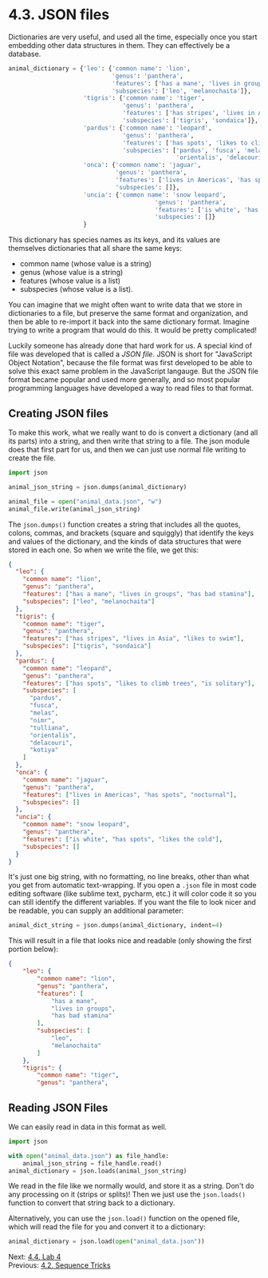 # 4.3. JSON files

Dictionaries are very useful, and used all the time, especially once you start embedding other data structures in them.
They can effectively be a database.

```python
animal_dictionary = {'leo': {'common name': 'lion',
                             'genus': 'panthera',
                             'features': ['has a mane', 'lives in groups', 'has bad stamina'],
                             'subspecies': ['leo', 'melanochaita']},
                     'tigris': {'common name': 'tiger',
                                'genus': 'panthera',
                                'features': ['has stripes', 'lives in Asia', 'likes to swim'],
                                'subspecies': ['tigris', 'sondaica']},
                     'pardus': {'common name': 'leopard',
                                'genus': 'panthera',
                                'features': ['has spots', 'likes to climb trees', 'is solitary'],
                                'subspecies': ['pardus', 'fusca', 'melas', 'nimr', 'tulliana',
                                               'orientalis', 'delacouri', 'kotiya']},
                     'onca': {'common name': 'jaguar',
                              'genus': 'panthera',
                              'features': ['lives in Americas', 'has spots', 'nocturnal'],
                              'subspecies': []},
                     'uncia': {'common name': 'snow leopard',
                                         'genus': 'panthera',
                                         'features': ['is white', 'has spots', 'likes the cold'],
                                         'subspecies': []}
                     }
```

This dictionary has species names as its keys, and its values are themselves dictionaries that all share the same
keys:

- common name (whose value is a string)
- genus (whose value is a string)
- features (whose value is a list)
- subspecies (whose value is a list).

You can imagine that we might often want to write data that we store in dictionaries to a file, but preserve the same
format and organization, and then be able to re-import it back into the same dictionary format. Imagine trying to write
a program that would do this. It would be pretty complicated!

Luckily someone has already done that hard work for us. A special kind of file was developed that is called
a _JSON file_. JSON is short for "JavaScript Object Notation", because the file format was first developed to be able
to solve this exact same problem in the JavaScript langauge. But the JSON file format became popular and used more
generally, and so most popular programming languages have developed a way to read files to that format.

## Creating JSON files

To make this work, what we really want to do is convert a dictionary (and all its parts) into a string, and then write
that string to a file. The json module does that first part for us, and then we can just use normal file writing to
create the file.

```python
import json

animal_json_string = json.dumps(animal_dictionary)

animal_file = open("animal_data.json", "w")
animal_file.write(animal_json_string)
```

The `json.dumps()` function creates a string that includes all the quotes, colons, commas, and brackets (square and
squiggly) that identify the keys and values of the dictionary, and the kinds of data structures that were stored in each
one. So when we write the file, we get this:

```json
{
  "leo": {
    "common name": "lion",
    "genus": "panthera",
    "features": ["has a mane", "lives in groups", "has bad stamina"],
    "subspecies": ["leo", "melanochaita"]
  },
  "tigris": {
    "common name": "tiger",
    "genus": "panthera",
    "features": ["has stripes", "lives in Asia", "likes to swim"],
    "subspecies": ["tigris", "sondaica"]
  },
  "pardus": {
    "common name": "leopard",
    "genus": "panthera",
    "features": ["has spots", "likes to climb trees", "is solitary"],
    "subspecies": [
      "pardus",
      "fusca",
      "melas",
      "nimr",
      "tulliana",
      "orientalis",
      "delacouri",
      "kotiya"
    ]
  },
  "onca": {
    "common name": "jaguar",
    "genus": "panthera",
    "features": ["lives in Americas", "has spots", "nocturnal"],
    "subspecies": []
  },
  "uncia": {
    "common name": "snow leopard",
    "genus": "panthera",
    "features": ["is white", "has spots", "likes the cold"],
    "subspecies": []
  }
}
```

It's just one big string, with no formatting, no line breaks, other than what you get from automatic text-wrapping. If
you open a `.json` file in most code editing software (like sublime text, pycharm, etc.) it will color code it so you
can still identify the different variables. If you want the file to look nicer and be readable, you can supply an
additional parameter:

```python
animal_dict_string = json.dumps(animal_dictionary, indent=4)
```

This will result in a file that looks nice and readable (only showing the first portion below):

```json
{
    "leo": {
        "common name": "lion",
        "genus": "panthera",
        "features": [
            "has a mane",
            "lives in groups",
            "has bad stamina"
        ],
        "subspecies": [
            "leo",
            "melanochaita"
        ]
    },
    "tigris": {
        "common name": "tiger",
        "genus": "panthera",
```

## Reading JSON Files

We can easily read in data in this format as well.

```python
import json

with open("animal_data.json") as file_handle:
    animal_json_string = file_handle.read()
animal_dictionary = json.loads(animal_json_string)
```

We read in the file like we normally would, and store it as a string. Don't do any processing on it (strips or splits)!
Then we just use the `json.loads()` function to convert that string back to a dictionary.

Alternatively, you can use the `json.load()` function on the opened file, which will read the file for you and
convert it to a dictionary:

```python
animal_dictionary = json.load(open("animal_data.json"))
```

Next: [4.4. Lab 4](4.4.%20Lab%204.md)<br>
Previous: [4.2. Sequence Tricks](4.2.%20Sequence%20Tricks.md)
